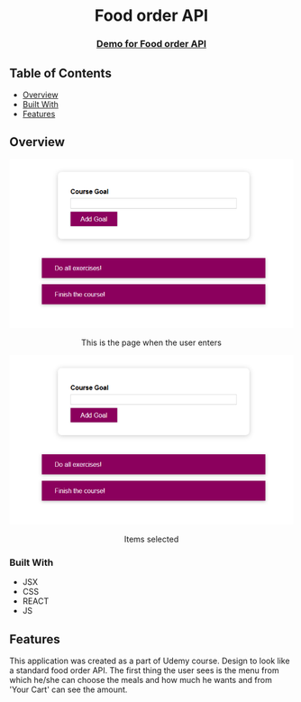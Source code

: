 <h1 align="center">Food order API</h1>

<div align="center">
  <h3>
    <a href="https://{your-demo-link.your-domain}">
      Demo for Food order API
    </a>
  </h3>
</div>

## Table of Contents

- [Overview](#overview)
- [Built With](#built-with)
- [Features](#features)

## Overview

<div align="center">
   <img src="https://github.com/Damyanmd/goal_api/blob/main/img/Capture.PNG">
   <p>This is the page when the user enters</p>
   <img src="https://github.com/Damyanmd/goal_api/blob/main/img/Capture.PNG">
   <p>Items selected</p>
</div>
 
### Built With

- JSX
- CSS
- REACT
- JS

## Features

This application was created as a part of Udemy course. Design to look like a standard food order API. The first thing the user sees is the menu from which he/she can choose the meals and how much he wants and from 'Your Cart' can see the amount.
